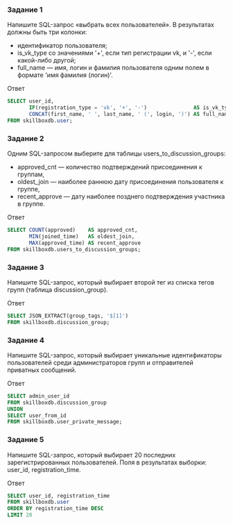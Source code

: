 ### Задание 1

Напишите SQL-запрос «выбрать всех пользователей». В результатах должны быть три колонки:

* идентификатор пользователя;
* is_vk_type со значениями '+', если тип регистрации vk, и '-', если какой-либо другой;
* full_name — имя, логин и фамилия пользователя одним полем в формате 'имя фамилия (логин)'.

Ответ
```sql
SELECT user_id,
       IF(registration_type = 'vk', '+', '-')               AS is_vk_type,
       CONCAT(first_name, ' ', last_name, ' (', login, ')') AS full_name
FROM skillboxdb.user;
```

### Задание 2

Одним SQL-запросом выберите для таблицы users_to_discussion_groups:

* approved_cnt — количество подтверждений присоединения к группам,
* oldest_join — наиболее раннюю дату присоединения пользователя к группе,
* recent_approve — дату наиболее позднего подтверждения участника в группе.

Ответ
```sql
SELECT COUNT(approved)    AS approved_cnt,
       MIN(joined_time)   AS oldest_join,
       MAX(approved_time) AS recent_approve
FROM skillboxdb.users_to_discussion_groups;
```

### Задание 3

Напишите SQL-запрос, который выбирает второй тег из списка тегов групп (таблица discussion_group).

Ответ
```sql
SELECT JSON_EXTRACT(group_tags, '$[1]')
FROM skillboxdb.discussion_group;
```

### Задание 4

Напишите SQL-запрос, который выбирает уникальные идентификаторы пользователей 
среди администраторов групп и отправителей приватных сообщений.

Ответ
```sql
SELECT admin_user_id
FROM skillboxdb.discussion_group
UNION
SELECT user_from_id
FROM skillboxdb.user_private_message;
```

### Задание 5

Напишите SQL-запрос, который выбирает 20 последних зарегистрированных пользователей. 
Поля в результатах выборки: user_id, registration_time.

Ответ
```sql
SELECT user_id, registration_time
FROM skillboxdb.user
ORDER BY registration_time DESC
LIMIT 20
```
